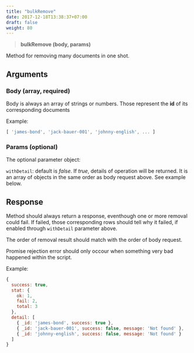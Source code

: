 ```yaml
---
title: "bulkRemove"
date: 2017-12-18T13:38:37+07:00
draft: false
weight: 80
---
```


> **bulkRemove (body, params)**

Method for removing many documents in one shot.

## Arguments
### Body (array, required)

Body is always an array of strings or numbers. Those represent the **id** of its corresponding documents

Example:

```javascript
[ 'james-bond', 'jack-bauer-001', 'johnny-english', ... ]
```

### Params (optional)

The optional parameter object:

`withDetail`: default is *false*. If *true*, details of operation will be returned. It is an array of objects in the same order as body request above. See example below.

## Response

Method should always return a response, eventhough one or more removal could fail. If failed, those corresponding rows should tell why it failed, if enabled through `withDetail` parameter above.

The order of removal result should match with the order of body request.

Promise rejection error should only occour when something very bad happened within the script.

Example:

```javascript
{
  success: true,
  stat: {
    ok: 1,
    fail: 2,
    total: 3
  },
  detail: [
    { _id: 'james-bond', success: true },
    { _id: 'jack-bauer-001', success: false, message: 'Not found' },
    { _id: 'johnny-english', success: false, message: 'Not found' }
  ]
}
```


